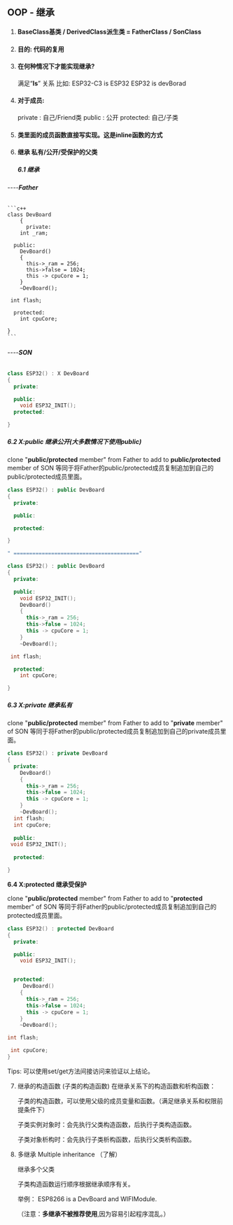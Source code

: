 ## OOP - 继承

1. #### BaseClass基类  /  DerivedClass派生类  =  FatherClass / SonClass

2. #### 目的: 代码的复用

3. #### 在何种情况下才能实现继承? 

    满足“**Is**” 关系
    比如: 
    ESP32-C3 is ESP32 
    ESP32 is devBorad

4. #### 对于成员: 
   
   private : 自己/Friend类
   public : 公开
   protected: 自己/子类


5. #### 类里面的成员函数直接写实现。这是inline函数的方式


6.  #### 继承 私有/公开/受保护的父类
    
    ##### **6.1 继承**

  ###### ----**Father**

    ```c++
    class DevBoard
        {
          private:
        int _ram;
    
      public:
        DevBoard()
        {
          this->_ram = 256;
          this->false = 1024;
          this -> cpuCore = 1;
        }
        ~DevBoard();
    
     int flash;
    
      protected:
        int cpuCore;
    
    }
    ```

######   ----**SON**  

```c++
class ESP32() : X DevBoard
{
  private:

  public:
    void ESP32_INIT();
  protected:

}
```



#####  **6.2 X:public 继承公开(大多数情况下使用public)**

clone "**public/protected** member" from Father to add to **public/protected** member of SON
等同于将Father的public/protected成员复制追加到自己的public/protected成员里面。

```c++
class ESP32() : public DevBoard
{
  private:

  public:

  protected:

}

" ========================================"

class ESP32() : public DevBoard
{
  private:

  public:
    void ESP32_INIT();
    DevBoard()
    {
      this->_ram = 256;
      this->false = 1024;
      this -> cpuCore = 1;
    }
    ~DevBoard();

 int flash;

  protected:
    int cpuCore;

}
```



##### **6.3 X:private 继承私有**

clone "**public/protected** member" from Father to add to "**private** member" of SON
等同于将Father的public/protected成员复制追加到自己的private成员里面。

```c++
class ESP32() : private DevBoard
{
  private:
    DevBoard()
    {
      this->_ram = 256;
      this->false = 1024;
      this -> cpuCore = 1;
    }
    ~DevBoard();
  int flash;
  int cpuCore;
    
  public:
 void ESP32_INIT();
    
  protected:

}
```



**6.4 X:protected 继承受保护**

clone "**public/protected** member" from Father to add to "**protected** member" of SON
等同于将Father的public/protected成员复制追加到自己的protected成员里面。

```c++
class ESP32() : protected DevBoard
{
  private:

  public:
    void ESP32_INIT();


  protected:
     DevBoard()
    {
      this->_ram = 256;
      this->false = 1024;
      this -> cpuCore = 1;
    }
    ~DevBoard();

int flash;

 int cpuCore;
}
```

Tips:
可以使用set/get方法间接访问来验证以上结论。





7. 继承的构造函数 (子类的构造函数)
   在继承关系下的构造函数和析构函数：
   
   子类的构造函数，可以使用父级的成员变量和函数。（满足继承关系和权限前提条件下）
   
   子类实例对象时：会先执行父类构造函数，后执行子类构造函数。
   
   子类对象析构时：会先执行子类析构函数，后执行父类析构函数。



8. 多继承 Multiple inheritance （了解） 

   继承多个父类

   子类构造函数运行顺序根据继承顺序有关。

   举例： ESP8266 is a DevBoard and WIFIModule.

   （注意：**多继承不被推荐使用**,因为容易引起程序混乱。）